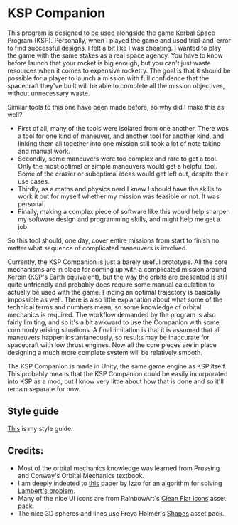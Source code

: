 # KSP Companion

This program is designed to be used alongside the game Kerbal Space Program (KSP). Personally, when I played the game and used trial-and-error to find successful designs, I felt a bit like I was cheating. I wanted to play the game with the same stakes as a real space agency. You have to know before launch that your rocket is big enough, but you can't just waste resources when it comes to expensive rocketry. The goal is that it should be possible for a player to launch a mission with full confidence that the spacecraft they've built will be able to complete all the mission objectives, without unnecessary waste. 

Similar tools to this one have been made before, so why did I make this as well?

* First of all, many of the tools were isolated from one another. There was a tool for one kind of maneuver, and another tool for another kind, and linking them all together into one mission still took a lot of note taking and manual work.
* Secondly, some maneuvers were too complex and rare to get a tool. Only the most optimal or simple maneuvers would get a helpful tool. Some of the crazier or suboptimal ideas would get left out, despite their use cases.
* Thirdly, as a maths and physics nerd I knew I should have the skills to work it out for myself whether my mission was feasible or not. It was personal.
* Finally, making a complex piece of software like this would help sharpen my software design and programming skills, and might help me get a job.

So this tool should, one day, cover entire missions from start to finish no matter what sequence of complicated maneuvers is involved. 

Currently, the KSP Companion is just a barely useful prototype. All the core mechanisms are in place for coming up with a complicated mission around Kerbin (KSP's Earth equivalent), but the way the orbits are presented is still quite unfriendly and probably does require some manual calculation to actually be used with the game. Finding an optimal trajectory is basically impossible as well. There is also little explanation about what some of the technical terms and numbers mean, so some knowledge of orbital mechanics is required. The workflow demanded by the program is also fairly limiting, and so it's a bit awkward to use the Companion with some commonly arising situations. A final limitation is that it is assumed that all maneuvers happen instantaneously, so results may be inaccurate for spacecraft with low thrust engines. Now all the core pieces are in place designing a much more complete system will be relatively smooth.

The KSP Companion is made in Unity, the same game engine as KSP itself. This probably means that the KSP Companion could be easily incorporated into KSP as a mod, but I know very little about how that is done and so it'll remain separate for now.

## Style guide

[This](https://github.com/RobertJClose/UnityStyleGuide) is my style guide.

## Credits:
* Most of the orbital mechanics knowledge was learned from Prussing and Conway's Orbital Mechanics textbook.
* I am deeply indebted to [this](https://www.esa.int/gsp/ACT/doc/MAD/pub/ACT-RPR-MAD-2014-RevisitingLambertProblem.pdf) paper by Izzo for an algorithm for solving [Lambert's problem](https://en.wikipedia.org/wiki/Lambert's_problem).
* Many of the nice UI icons are from RainbowArt's [Clean Flat Icons](https://assetstore.unity.com/packages/2d/gui/icons/clean-flat-icons-98117) asset pack.
* The nice 3D spheres and lines use Freya Holmér's [Shapes](https://assetstore.unity.com/packages/tools/particles-effects/shapes-173167) asset pack.
